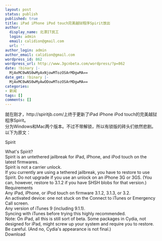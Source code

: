 ```yaml
---
layout: post
status: publish
published: true
title: iPad iPhone iPod touch完美越狱程序Spirit放出
author:
  display_name: 北漂IT民工
  login: admin
  email: calidion@gmail.com
  url: ''
author_login: admin
author_email: calidion@gmail.com
wordpress_id: 862
wordpress_url: http://www.3gcnbeta.com/wordpress/?p=862
date: !binary |-
  MjAxMC0wNS0wMyAxNjowMTozOSArMDgwMA==
date_gmt: !binary |-
  MjAxMC0wNS0wMyAwODowMTozOSArMDgwMA==
categories:
- 新闻
tags: []
comments: []
---
```

<p>就在刚才，http://spiritjb.com/上终于更新了iPad iPhone iPod touch的完美越狱程序Spirit。<br />
分为Windows和Mac两个版本。不过不带解锁，所以有锁版的砖头们依然悲剧。以下为原文：</p>
<p>Spirit</p>
<p>What's Spirit?<br />
Spirit is an untethered jailbreak for iPad, iPhone, and iPod touch on the latest firmwares.<br />
Spirit is not a carrier unlock.<br />
If you currently are using a tethered jailbreak, you have to restore to use Spirit. Do not upgrade if you use an unlock on an iPhone 3G or 3GS. (You can, however, restore to 3.1.2 if you have SHSH blobs for that version.)<br />
Requirements<br />
Any iPad, iPhone, or iPod touch on firmware 3.1.2, 3.1.3, or 3.2.<br />
An activated device: one not stuck on the Connect to iTunes or Emergency Call screen.<br />
Any version of iTunes 9 (including 9.1.1).<br />
Syncing with iTunes before trying this highly recommended.<br />
Note: On iPad, all this is still sort of beta. Some packages in Cydia, not designed for iPad, might screw up your system and require you to restore. Be careful. (And no, Cydia's appearance is not final.)<br />
Download</p>

